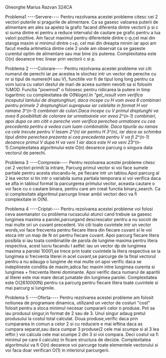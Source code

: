 
Gheorghe Marius Razvan 324CA

Problema1 ----Servere----
Pentru rezolvarea acestei probleme citesc cei 2 vectori puterile
si pragurile de alimentare.
Ca sa gasesc valoarea puterii de alimentare am ales sa apelez la grafic
facand diferenta dintre vectorii p si c si suma dintre ei pentru
a reduce intervalul de cautare pe grafic pentru a lua valori pozitive.
Am facut maximul pentru diferentele dintre c-p,cel mai din stanga maxim
si minimul dintre c+p, cel mai din dreapta minim iar apoi am facut media 
aritmetica dintre cele 2 unde am observat ca se gaseste curentul optim de
alimentare sau mai bine zis puterea.
Complexitatea este O(n) deoarece trec linear prin vectorii c si p.

Problema 2 ----Colorare----
Pentru rezolvarea acestei probleme voi citi numarul de perechi iar pe acestea
le stochez intr un vector de pereche cu nr si tipul de numere(H sau V),
functiile vor fi de tipul long long pentru ca vom lucra cu valori destul de
mari de aceea suntem nevoiti sa si folosim %MOD. Functia "powmod" o 
folosesc pentru ridicarea la putere in timp logaritmic cu complexitatea de 
O(N*logn).In "get_result vom verifica inceputul lantului de dreptunghiuri,
daca incepe cu H vom avea 6 combinari pentru primele 2 dreptunghiuri suprapuse
iar celelalte in format H vor ramane 3^(n-1) combinari de culori.Daca incepe
cu V primul dreptunghi va avea 6 posibilitati de colorare iar urmatoarele
vor avea 2^(n-1) combinari, apoi dupa ce am citit o pereche vom verifica 
perechea urmatoare cu cea precedenta pentru a vedea cum luam combinatiile.
Daca tipurile au ramas ca cele trecute pentru V lasam 2^(n) iar pentru H 3^(n),
iar daca se schimba tipul dintre perechea prezenta si cea precedenta pentru
V va fi 2^(n-1) deoarece primul V dupa H va veni 1 iar daca este H va veni
2*3^(n-1).Complexitatea algoritmului este O(n) deoarece parcurg o singura
data vectorul de perechi.

Problema 3 ----Compresie----
Pentru rezolvarea acestei probleme citesc cei 2 vectori primiti la intrare,
Parcurg primul vector si voi face sumele partiale pentru acesta stocandu-le,
pe fiecare intr un tablou.Apoi parcurg al 2 lea vector si tin intr o variabila
suma partiala temporara si voi verifica daca se afla in tabloul format la 
parcurgerea primului vector, aceasta cautare o voi face cu o cautare binara,
pentru care am creat functia binary_search.
Ca si complexitate algoritmul parcurge linear ambii vectori deci va fi
complexitate in O(N).

Problema 4 ----Criptat----
Pentru rezolvarea acestei probleme voi folosi ceva asemanator cu problema
rucsacului atunci cand trebuie sa gasesc lungimea maxima a parolei,parcurgand
descrescator pentru a nu socoti de mai multe ori un cuvant precedent.
Voi citi toate cuvintele intr un vector words,voi face frecventa
pentru fiecare litera din fiecare cuvant si le voi stoca intr un map
de N ori pentru fiecare cuvant.
Apoi parcurg fiecare litera posibila si iau toata combinatiile de parola
de lungime maxima pentru litera respectiva, acest lucru facandu l astfel:
iau un vector dp de lungimea maxima a parolei 10001,se trece prin toate
cuvintele la litera respectiva se ia lungimea si frecventa literei in acel
cuvant,se parcurge de la final vectorul pentru a nu adauga o lungime de mai
multe ori apoi verific daca se indeplineste conditia de maxim,adica fac maxim
intre lungimea curenta si lungimea + frecventa literei dominante.
Apoi verific daca numarul de aparitii al literei este mai mare decat jumatate
din lungimea parolei.
Complexitatea este O(26*10000*N) pentru ca parcurg pentru fiecare litera toate
cuvintele si mai parcurg si lungimile.

Problema 5 ----Oferta----
Pentru rezolvarea acestei probleme am folosit notiunea de programare dinamica,
utilizand un vector de costuri "cost" folosit pentru a stoca minimul necesar
cumpararii celor n produse.
Pot sa iau produsul singur,in format de 2 sau de 3.
Unul singur adaug pretul produsului la costul total calculat.
Doua produse,verific daca prin cumpararea in comun a celor 2 
si cu reducere e mai ieftina daca as cumpara separat,sau daca
cumpar 3 produse(2 cele mai scumpe si al 3 lea ieftin ) voi calcula
cele mai scumpe 2 din 3 si voi compara.
Deci costul va fi minimul pe care il calculez in ficare structura de decizie.
Complexitatea algoritmului va fi O(n) deoarece voi parcurge toate elementele
vectorului si voi faca doar verificari O(1) in interiorul parcurgerii.

